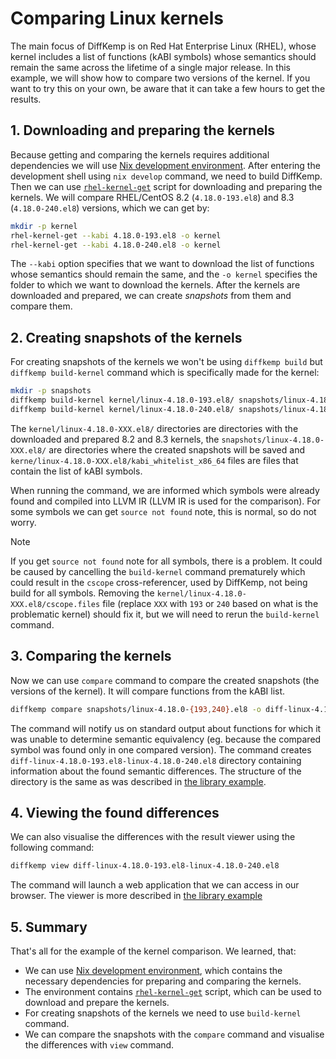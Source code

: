 # Comparing Linux kernels

The main focus of DiffKemp is on Red Hat Enterprise Linux (RHEL), whose kernel
includes a list of functions (kABI symbols) whose semantics should remain the
same across the lifetime of a single major release. In this example, we will
show how to compare two versions of the kernel. If you want to try this on your
own, be aware that it can take a few hours to get the results.

## 1. Downloading and preparing the kernels

Because getting and comparing the kernels requires additional dependencies
we will use [Nix development environment](../development.md#nix-as-development-environment).
After entering the development shell using `nix develop` command, we need to
build DiffKemp. Then we can use [`rhel-kernel-get`](https://github.com/viktormalik/rhel-kernel-get)
script for downloading and preparing the kernels. We will compare RHEL/CentOS
8.2 (`4.18.0-193.el8`) and 8.3 (`4.18.0-240.el8`) versions, which we can get by:

```sh
mkdir -p kernel
rhel-kernel-get --kabi 4.18.0-193.el8 -o kernel
rhel-kernel-get --kabi 4.18.0-240.el8 -o kernel
```

The `--kabi` option specifies that we want to download the list of functions
whose semantics should remain the same, and the `-o kernel` specifies the folder
to which we want to download the kernels. After the kernels are downloaded and
prepared, we can create *snapshots* from them and compare them.

## 2. Creating snapshots of the kernels

For creating snapshots of the kernels we won't be using `diffkemp build`
but `diffkemp build-kernel` command which is specifically made for the kernel:

```sh
mkdir -p snapshots
diffkemp build-kernel kernel/linux-4.18.0-193.el8/ snapshots/linux-4.18.0-193.el8/ kernel/linux-4.18.0-193.el8/kabi_whitelist_x86_64
diffkemp build-kernel kernel/linux-4.18.0-240.el8/ snapshots/linux-4.18.0-240.el8/ kernel/linux-4.18.0-240.el8/kabi_whitelist_x86_64
```

The `kernel/linux-4.18.0-XXX.el8/` directories are directories with
the downloaded and prepared 8.2 and 8.3 kernels,
the `snapshots/linux-4.18.0-XXX.el8/` are directories where the created
snapshots will be saved and `kerne/linux-4.18.0-XXX.el8/kabi_whitelist_x86_64`
files are files that contain the list of kABI symbols.

When running the command, we are informed which symbols were already found
and compiled into LLVM IR (LLVM IR is used for the comparison). For some
symbols we can get `source not found` note, this is normal, so do not worry.

> [!NOTE]
> If you get `source not found` note for all symbols, there is a problem.
> It could be caused by cancelling the `build-kernel` command prematurely
> which could result in the `cscope` cross-referencer, used by DiffKemp, not
> being build for all symbols. Removing the `kernel/linux-4.18.0-XXX.el8/cscope.files`
> file (replace `XXX` with `193` or `240` based on what is the problematic
> kernel) should fix it, but we will need to rerun the `build-kernel` command.

## 3. Comparing the kernels

Now we can use `compare` command to compare the created snapshots (the versions
of the kernel). It will compare functions from the kABI
list.

```sh
diffkemp compare snapshots/linux-4.18.0-{193,240}.el8 -o diff-linux-4.18.0-193.el8-linux-4.18.0-240.el8
```

The command will notify us on standard output about functions for which it was
unable to determine semantic equivalency (eg. because the compared symbol was
found only in one compared version). The command creates
`diff-linux-4.18.0-193.el8-linux-4.18.0-240.el8` directory containing
information about the found semantic differences. The structure of the
directory is the same as was described in [the library example](musl_library.md#4-going-through-the-results).

## 4. Viewing the found differences

We can also visualise the differences with the result viewer using the following
command:

```sh
diffkemp view diff-linux-4.18.0-193.el8-linux-4.18.0-240.el8
```

The command will launch a web application that we can access in our browser.
The viewer is more described in [the library example](musl_library.md#5-different-visualizations-of-the-differences)

## 5. Summary

That's all for the example of the kernel comparison. We learned, that:

- We can use [Nix development environment](../development.md#nix-as-development-environment),
  which contains the necessary dependencies for preparing and comparing the
  kernels.
- The environment contains [`rhel-kernel-get`](https://github.com/viktormalik/rhel-kernel-get)
  script, which can be used to download and prepare the kernels.
- For creating snapshots of the kernels we need to use `build-kernel`
  command.
- We can compare the snapshots with the `compare` command and visualise the
  differences with `view` command.
